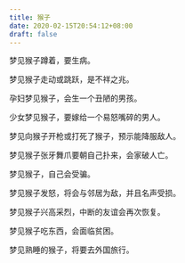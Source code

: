 ```yaml
---
title: 猴子
date: 2020-02-15T20:54:12+08:00
draft: false
---
```


梦见猴子蹲着，要生病。<br>


梦见猴子走动或跳跃，是不祥之兆。<br>


孕妇梦见猴子，会生一个丑陋的男孩。<br>


少女梦见猴子，要嫁给一个易怒嘴碎的男人。<br>


梦见向猴子开枪或打死了猴子，预示能降服敌人。<br>


梦见猴子张牙舞爪要朝自己扑来，会家破人亡。<br>


梦见猴子，自己会受骗。<br>


梦见猴子发怒，将会与邻居为敌，并且名声受损。<br>


梦见猴子兴高采烈，中断的友谊会再次恢复。<br>


梦见猴子吃东西，会面临贫困。<br>


梦见熟睡的猴子，将要去外国旅行。<br>
